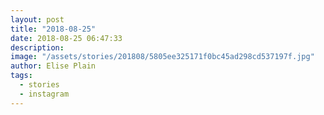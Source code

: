 ```yaml
---
layout: post
title: "2018-08-25"
date: 2018-08-25 06:47:33
description: 
image: "/assets/stories/201808/5805ee325171f0bc45ad298cd537197f.jpg"
author: Elise Plain
tags: 
  - stories
  - instagram
---
```



<p></p>
